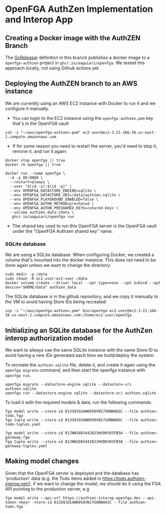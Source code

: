 # OpenFGA AuthZen Implementation and Interop App

## Creating a Docker image with the AuthZEN Branch

The [GoReleaser](/.goreleaser.yaml) definition in this branch publishes a docker image to a `openfga-authzen` project in `ghcr.io/aaguiarz/openfga`. We tested this approach locally, not using Github actions yet.

## Deploying the AuthZEN branch to an AWS instance

We are currently using an AWS EC2 instance with Docker to run it and we configure it manually. 

- You can login to the EC2 instance using the `openfga-authzen.pem` key that's in the OpenFGA vault

```
ssh -i "~/aws/openfga-authzen.pem" ec2-user@ec2-3-21-166-38.us-east-2.compute.amazonaws.com
```

- If for some reason you need to restart the server, you'd need to stop it, remove it, and run it again:

```
docker stop openfga || true
docker rm openfga || true

docker run --name openfga \
  -d -p 80:8080 \
  --restart=always \
  --user "$(id -u):$(id -g)" \
  --env OPENFGA_DATASTORE_ENGINE=sqlite \
  --env OPENFGA_DATASTORE_URI=/data/authzen.sqlite \
  --env OPENFGA_PLAYGROUND_ENABLED=false \
  --env OPENFGA_AUTHN_METHOD=preshared \
  --env OPENFGA_AUTHN_PRESHARED_KEYS=<shared-key> \
  --volume authzen_data:/data \
   ghcr.io/aaguiarz/openfga run 

```
- The shared key used to run this OpenFGA server is the OpenFGA vault under the "OpenFGA Authzen shared key" name.

### SQLite database

We are using a SQLite database. When configuring Docker, we created a volume that's mounted into the docker instance. This does not need to be done again unless we want to change the directory: 

```
sudo mkdir -p /data
sudo chown -R ec2-user:ec2-user /data
docker volume create --driver local --opt type=none --opt o=bind --opt device="$HOME/data" authzen_data
```

The SQLite database is in the github repository, and we copy it manually to the VM to avoid having Store IDs being recreated:

```
scp -i "~/aws/openfga-authzen.pem" bin/openfga ec2-user@ec2-3-21-166-38.us-east-2.compute.amazonaws.com:/home/ec2-user/openfga
```

## Initializing an SQLite database for the AuthZen interop authorization model

We want to always use the same SQLite instance with the same Store ID to avoid having a new IDs generated each time we build/deploy the system:

To recreate the `authzen.sqlite` file, delete it, and create it again using the `openfga migrate` command, and then start the openfga instance with `openfga run`. 

```
openfga migrate --datastore-engine sqlite --datastore-uri authzen.sqlite
openfga run --datastore-engine sqlite --datastore-uri authzen.sqlite
```

To load it with the required models & data, run the following commands:

```
fga model write --store-id 01JG9JGS4W0950VN17G8NNAH3C --file authzen-todo.fga
fga tuple write --store-id 01JG9JGS4W0950VN17G8NNAH3C --file authzen-todo-tuples.yaml

fga model write --store-id 01JNW1803442023HVDKV03FB3A --file authzen-gateway.fga
fga tuple write --store-id 01JNW1803442023HVDKV03FB3A --file authzen-gateway-tuples.yaml
```

## Making model changes

Given that the OpenFGA server is deployed and the database has 'production' data (e.g. the Todo items added in https://todo.authzen-interop.net/), if we want to change the model, we should do it using the FGA API pointing to the production server, e.g

```
fga model write --api-url https://authzen-interop.openfga.dev --api-token <key> -store-id 01JG9JGS4W0950VN17G8NNAH3C --file authzen-todo.fga 
```